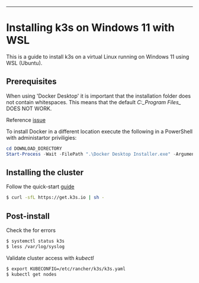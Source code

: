 ---
# Installing k3s on Windows 11 with WSL 

This is a guide to install k3s on a virtual Linux running on Windows 11 using WSL (Ubuntu).

## Prerequisites

When using 'Docker Desktop' it is important that the installation folder does not contain whitespaces. This means that the default *C:\_Program Files\_* DOES NOT WORK.

Reference [issue](https://stackoverflow.com/questions/76658490/why-run-k3s-server-on-win11-wsl2-errorfailed-to-start-containermanager-err-s)

To install Docker in a different location execute the following in a PowerShell with administartor priviligies:
```powershell
cd DOWNLOAD_DIRECTORY
Start-Process -Wait -FilePath ".\Docker Desktop Installer.exe" -ArgumentList "install -accept-license --installation-dir=C:\docker --wsl-default-data-root=C:\docker\WSL --windows-containers-default-data-root=C:\\docker\\WindowsContainers"
```


## Installing the cluster

Follow the quick-start [guide](https://docs.k3s.io/quick-start)
```bash 
$ curl -sfL https://get.k3s.io | sh -
```

## Post-install

Check the for errors
```bash
$ systemctl status k3s
$ less /var/log/syslog
```

Validate cluster access with *kubectl*
```bash
$ export KUBECONFIG=/etc/rancher/k3s/k3s.yaml
$ kubectl get nodes
```
